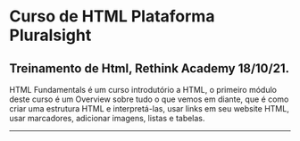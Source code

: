 # Curso de HTML Plataforma Pluralsight

## Treinamento de Html, Rethink Academy 18/10/21.

HTML Fundamentals é um curso introdutório a HTML, o primeiro módulo deste curso é um Overview sobre tudo o que vemos em diante, 
que é como criar uma estrutura HTML e interpretá-las, usar links em seu website HTML, usar marcadores, adicionar imagens, listas e tabelas.

------------------------------------------------------------------------------------------------------------------------------------------------







